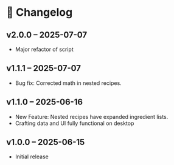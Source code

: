 # 📜 Changelog

## v2.0.0 – 2025-07-07
- Major refactor of script 

## v1.1.1 – 2025-07-07
- Bug fix:
    Corrected math in nested recipes.

## v1.1.0 – 2025-06-16
- New Feature:
    Nested recipes have expanded ingredient lists.
- Crafting data and UI fully functional on desktop

## v1.0.0 – 2025-06-15
- Initial release

